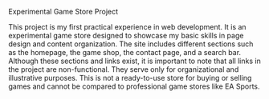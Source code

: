 Experimental Game Store Project

This project is my first practical experience in web development. It is an experimental game store designed to showcase my basic skills in page design and content organization. The site includes different sections such as the homepage, the game shop, the contact page, and a search bar.
Although these sections and links exist, it is important to note that all links in the project are non-functional. They serve only for organizational and illustrative purposes. This is not a ready-to-use store for buying or selling games and cannot be compared to professional game stores like EA Sports.
